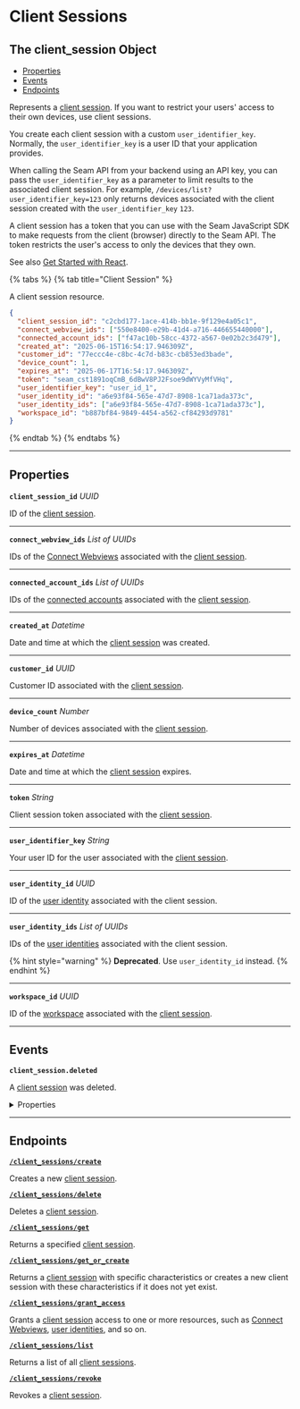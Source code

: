 # Client Sessions

## The client_session Object

- [Properties](./#properties)
- [Events](./#events)
- [Endpoints](./#endpoints)


Represents a [client session](../../core-concepts/authentication/client-session-tokens/README.md). If you want to restrict your users' access to their own devices, use client sessions.

You create each client session with a custom `user_identifier_key`. Normally, the `user_identifier_key` is a user ID that your application provides.

When calling the Seam API from your backend using an API key, you can pass the `user_identifier_key` as a parameter to limit results to the associated client session. For example, `/devices/list?user_identifier_key=123` only returns devices associated with the client session created with the `user_identifier_key` `123`.

A client session has a token that you can use with the Seam JavaScript SDK to make requests from the client (browser) directly to the Seam API. The token restricts the user's access to only the devices that they own.

See also [Get Started with React](https://docs.seam.co/latest/ui-components/overview/getting-started-with-seam-components/get-started-with-react-components-and-client-session-tokens).

{% tabs %}
{% tab title="Client Session" %}

A client session resource.

```json
{
  "client_session_id": "c2cbd177-1ace-414b-bb1e-9f129e4a05c1",
  "connect_webview_ids": ["550e8400-e29b-41d4-a716-446655440000"],
  "connected_account_ids": ["f47ac10b-58cc-4372-a567-0e02b2c3d479"],
  "created_at": "2025-06-15T16:54:17.946309Z",
  "customer_id": "77eccc4e-c8bc-4c7d-b83c-cb853ed3bade",
  "device_count": 1,
  "expires_at": "2025-06-17T16:54:17.946309Z",
  "token": "seam_cst1891oqCmB_6dBwV8PJ2Fsoe9dWYVyMfVHq",
  "user_identifier_key": "user_id_1",
  "user_identity_id": "a6e93f84-565e-47d7-8908-1ca71ada373c",
  "user_identity_ids": ["a6e93f84-565e-47d7-8908-1ca71ada373c"],
  "workspace_id": "b887bf84-9849-4454-a562-cf84293d9781"
}
```
{% endtab %}
{% endtabs %}

---
## Properties

**`client_session_id`** *UUID*

ID of the [client session](../../core-concepts/authentication/client-session-tokens/README.md).




---

**`connect_webview_ids`** *List* *of UUIDs*

IDs of the [Connect Webviews](../../core-concepts/connect-webviews/README.md) associated with the [client session](../../core-concepts/authentication/client-session-tokens/README.md).




---

**`connected_account_ids`** *List* *of UUIDs*

IDs of the [connected accounts](../../core-concepts/connected-accounts/README.md) associated with the [client session](../../core-concepts/authentication/client-session-tokens/README.md).




---

**`created_at`** *Datetime*

Date and time at which the [client session](../../core-concepts/authentication/client-session-tokens/README.md) was created.




---

**`customer_id`** *UUID*

Customer ID associated with the [client session](../../core-concepts/authentication/client-session-tokens/README.md).




---

**`device_count`** *Number*

Number of devices associated with the [client session](../../core-concepts/authentication/client-session-tokens/README.md).




---

**`expires_at`** *Datetime*

Date and time at which the [client session](../../core-concepts/authentication/client-session-tokens/README.md) expires.




---

**`token`** *String*

Client session token associated with the [client session](../../core-concepts/authentication/client-session-tokens/README.md).




---

**`user_identifier_key`** *String*

Your user ID for the user associated with the [client session](../../core-concepts/authentication/client-session-tokens/README.md).




---

**`user_identity_id`** *UUID*

ID of the [user identity](../../capability-guides/mobile-access/managing-mobile-app-user-accounts-with-user-identities.md#what-is-a-user-identity) associated with the client session.




---

**`user_identity_ids`** *List* *of UUIDs*

IDs of the [user identities](../../capability-guides/mobile-access/managing-mobile-app-user-accounts-with-user-identities.md#what-is-a-user-identity) associated with the client session.

{% hint style="warning" %}
**Deprecated**. Use `user_identity_id` instead.
{% endhint %}



---

**`workspace_id`** *UUID*

ID of the [workspace](../../core-concepts/workspaces/README.md) associated with the [client session](../../core-concepts/authentication/client-session-tokens/README.md).




---


## Events

**`client_session.deleted`**

A [client session](../../core-concepts/authentication/client-session-tokens/README.md) was deleted.

<details>

<summary>Properties</summary>

<strong><code>client_session_id</code></strong> <i>UUID</i>

  ID of the affected client session.

<strong><code>created_at</code></strong> <i>Datetime</i>

  Date and time at which the event was created.

<strong><code>event_id</code></strong> <i>UUID</i>

  ID of the event.

<strong><code>event_type</code></strong> <i>Enum</i>

  Value: `client_session.deleted`

<strong><code>occurred_at</code></strong> <i>Datetime</i>

  Date and time at which the event occurred.

<strong><code>workspace_id</code></strong> <i>UUID</i>

  ID of the [workspace](../../core-concepts/workspaces/README.md) associated with the event.
</details>

---

## Endpoints


[**`/client_sessions/create`**](./create.md)

Creates a new [client session](../../core-concepts/authentication/client-session-tokens/README.md).


[**`/client_sessions/delete`**](./delete.md)

Deletes a [client session](../../core-concepts/authentication/client-session-tokens/README.md).


[**`/client_sessions/get`**](./get.md)

Returns a specified [client session](../../core-concepts/authentication/client-session-tokens/README.md).


[**`/client_sessions/get_or_create`**](./get_or_create.md)

Returns a [client session](../../core-concepts/authentication/client-session-tokens/README.md) with specific characteristics or creates a new client session with these characteristics if it does not yet exist.


[**`/client_sessions/grant_access`**](./grant_access.md)

Grants a [client session](../../core-concepts/authentication/client-session-tokens/README.md) access to one or more resources, such as [Connect Webviews](../../core-concepts/connect-webviews/README.md), [user identities](../../capability-guides/mobile-access/managing-mobile-app-user-accounts-with-user-identities.md#what-is-a-user-identity), and so on.


[**`/client_sessions/list`**](./list.md)

Returns a list of all [client sessions](../../core-concepts/authentication/client-session-tokens/README.md).


[**`/client_sessions/revoke`**](./revoke.md)

Revokes a [client session](../../core-concepts/authentication/client-session-tokens/README.md).


